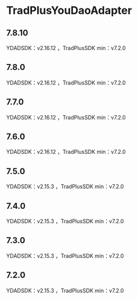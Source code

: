 # TradPlusYouDaoAdapter

## 7.8.10

YDADSDK：v2.16.12 ，TradPlusSDK min：v7.2.0

## 7.8.0

YDADSDK：v2.16.12 ，TradPlusSDK min：v7.2.0

## 7.7.0

YDADSDK：v2.16.12 ，TradPlusSDK min：v7.2.0

## 7.6.0

YDADSDK：v2.16.12 ，TradPlusSDK min：v7.2.0

## 7.5.0

YDADSDK：v2.15.3 ，TradPlusSDK min：v7.2.0

## 7.4.0

YDADSDK：v2.15.3 ，TradPlusSDK min：v7.2.0

## 7.3.0

YDADSDK：v2.15.3 ，TradPlusSDK min：v7.2.0

## 7.2.0

YDADSDK：v2.15.3 ，TradPlusSDK min：v7.2.0